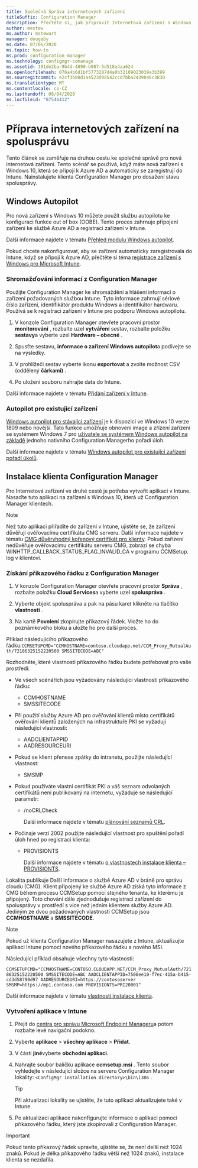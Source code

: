 ```yaml
---
title: Společná Správa internetových zařízení
titleSuffix: Configuration Manager
description: Přečtěte si, jak připravit Internetová zařízení s Windows 10 pro spolusprávu.
author: mestew
ms.author: mstewart
manager: dougeby
ms.date: 07/06/2020
ms.topic: how-to
ms.prod: configuration-manager
ms.technology: configmgr-comanage
ms.assetid: 101de2ba-9b4d-4890-b087-5d518a4aa624
ms.openlocfilehash: 076a4b6d1bf5773287d4a0b32109023039a3b399
ms.sourcegitcommit: e2cf3b80d1a4523d98542ccd7bba2439046c3830
ms.translationtype: MT
ms.contentlocale: cs-CZ
ms.lasthandoff: 08/04/2020
ms.locfileid: "87546412"
---
```

# <a name="how-to-prepare-internet-based-devices-for-co-management"></a>Příprava internetových zařízení na spolusprávu

Tento článek se zaměřuje na druhou cestu ke společné správě pro nová internetová zařízení. Tento scénář se používá, když máte nová zařízení s Windows 10, která se připojí k Azure AD a automaticky se zaregistrují do Intune. Nainstalujete klienta Configuration Manager pro dosažení stavu spolusprávy.  

## <a name="windows-autopilot"></a>Windows Autopilot

Pro nová zařízení s Windows 10 můžete použít službu autopilotu ke konfiguraci funkce out of box (OOBE). Tento proces zahrnuje připojení zařízení ke službě Azure AD a registraci zařízení v Intune.  

Další informace najdete v tématu [Přehled modulu Windows autopilot](../../autopilot/windows-autopilot.md).

Pokud chcete nakonfigurovat, aby se zařízení automaticky zaregistrovala do Intune, když se připojí k Azure AD, přečtěte si téma [registrace zařízení s Windows pro Microsoft Intune](https://docs.microsoft.com/intune/windows-enroll).  

### <a name="gather-information-from-configuration-manager"></a>Shromažďování informací z Configuration Manager

Použijte Configuration Manager ke shromáždění a hlášení informací o zařízení požadovaných službou Intune. Tyto informace zahrnují sériové číslo zařízení, identifikátor produktu Windows a identifikátor hardwaru. Používá se k registraci zařízení v Intune pro podporu Windows autopilotu.

1. V konzole Configuration Manager otevřete pracovní prostor **monitorování** , rozbalte uzel **vytváření** sestav, rozbalte položku **sestavy**a vyberte uzel **Hardware – obecné** .  

2. Spusťte sestavu, **informace o zařízení Windows autopilot**a podívejte se na výsledky.  

3. V prohlížeči sestav vyberte ikonu **exportovat** a zvolte možnost CSV (oddělený **čárkami)** .  

4. Po uložení souboru nahrajte data do Intune.  

Další informace najdete v tématu [Přidání zařízení v Intune](https://docs.microsoft.com/intune/enrollment-autopilot#add-devices).

### <a name="autopilot-for-existing-devices"></a>Autopilot pro existující zařízení
<!--1358333-->

[Windows autopilot pro stávající zařízení](https://techcommunity.microsoft.com/t5/Windows-IT-Pro-Blog/New-Windows-Autopilot-capabilities-and-expanded-partner-support/ba-p/260430) je k dispozici ve Windows 10 verze 1809 nebo novější. Tato funkce umožňuje obnovení image a zřízení zařízení se systémem Windows 7 pro [uživatele se systémem Windows autopilot na základě](../../autopilot/user-driven.md) jednoho nativního Configuration Managerho pořadí úloh.

Další informace najdete v tématu [Windows autopilot pro existující zařízení pořadí úkolů](../../autopilot/existing-devices.md).

## <a name="install-the-configuration-manager-client"></a>Instalace klienta Configuration Manager

Pro Internetová zařízení ve druhé cestě je potřeba vytvořit aplikaci v Intune. Nasaďte tuto aplikaci na zařízení s Windows 10, která už Configuration Manager klientech.

> [!NOTE]
> Než tuto aplikaci přiřadíte do zařízení v Intune, ujistěte se, že zařízení důvěřují ověřovacímu certifikátu CMG serveru. Další informace najdete v tématu [CMG důvěryhodný kořenový certifikát pro klienty](../core/clients/manage/cmg/certificates-for-cloud-management-gateway.md#bkmk_cmgroot). Pokud zařízení nedůvěřuje ověřovacímu certifikátu serveru CMG, zobrazí se chyba WINHTTP_CALLBACK_STATUS_FLAG_INVALID_CA v programu CCMSetup. log v klientovi.

### <a name="get-the-command-line-from-configuration-manager"></a>Získání příkazového řádku z Configuration Manager

1. V konzole Configuration Manager otevřete pracovní prostor **Správa** , rozbalte položku **Cloud Services**a vyberte uzel **spoluspráva** .  

2. Vyberte objekt spoluspráva a pak na pásu karet klikněte na tlačítko **vlastnosti** .  

3. Na kartě **Povolení** zkopírujte příkazový řádek. Vložte ho do poznámkového bloku a uložte ho pro další proces.  

Příklad následujícího příkazového řádku:`CCMSETUPCMD="CCMHOSTNAME=contoso.cloudapp.net/CCM_Proxy_MutualAuth/72186325152220500 SMSSITECODE=ABC"`

<!--1358215-->
Rozhodněte, které vlastnosti příkazového řádku budete potřebovat pro vaše prostředí:  

- Ve všech scénářích jsou vyžadovány následující vlastnosti příkazového řádku:  
  - CCMHOSTNAME  
  - SMSSITECODE  

- Při použití služby Azure AD pro ověřování klientů místo certifikátů ověřování klientů založených na infrastruktuře PKI se vyžadují následující vlastnosti:  
  - AADCLIENTAPPID  
  - AADRESOURCEURI  

- Pokud se klient přenese zpátky do intranetu, použijte následující vlastnost:
  - SMSMP  

- Pokud používáte vlastní certifikát PKI a váš seznam odvolaných certifikátů není publikovaný na internetu, vyžaduje se následující parametr:  
  - /noCRLCheck  

    Další informace najdete v tématu [plánování seznamů CRL](../core/plan-design/security/plan-for-security.md#BKMK_PlanningForCRLs).

- Počínaje verzí 2002 použijte následující vlastnost pro spuštění pořadí úloh hned po registraci klienta:
  - PROVISIONTS

    Další informace najdete v tématu [o vlastnostech instalace klienta – PROVISIONTS](../core/clients/deploy/about-client-installation-properties.md#provisionts).

Lokalita publikuje Další informace o službě Azure AD v bráně pro správu cloudu (CMG). Klient připojený ke službě Azure AD získá tyto informace z CMG během procesu CCMSetup pomocí stejného tenanta, ke kterému je připojený. Toto chování dále zjednodušuje registraci zařízení do spolusprávy v prostředí s více než jedním klientem služby Azure AD. Jediným ze dvou požadovaných vlastností CCMSetup jsou **CCMHOSTNAME** a **SMSSITECODE**.<!--3607731-->

> [!NOTE]
> Pokud už klienta Configuration Manager nasazujete z Intune, aktualizujte aplikaci Intune pomocí nového příkazového řádku a nového MSI. <!-- SCCMDocs-pr issue 3084 -->

Následující příklad obsahuje všechny tyto vlastnosti:

`CCMSETUPCMD="CCMHOSTNAME=CONTOSO.CLOUDAPP.NET/CCM_Proxy_MutualAuth/72186325152220500 SMSSITECODE=ABC AADCLIENTAPPID=7506ee10-f7ec-415a-b415-cd3d58790d97 AADRESOURCEURI=https://contososerver SMSMP=https://mp1.contoso.com PROVISIONTS=PRI20001"`

Další informace najdete v tématu [vlastnosti instalace klienta](../core/clients/deploy/about-client-installation-properties.md).

### <a name="create-the-app-in-intune"></a>Vytvoření aplikace v Intune

1. Přejít do [centra pro správu Microsoft Endpoint Manageru](https://endpoint.microsoft.com)a potom rozbalte levé navigační podokno.  

2. Vyberte **aplikace**  >  **všechny aplikace**  >  **Přidat**.  

3. V části **jiné**vyberte **obchodní aplikaci**.  

4. Nahrajte soubor balíčku aplikace **ccmsetup.msi** . Tento soubor vyhledejte v následující složce na serveru Configuration Manager lokality: `<ConfigMgr installation directory>\bin\i386` .  

    > [!Tip]  
    > Při aktualizaci lokality se ujistěte, že tuto aplikaci aktualizujete také v Intune.  

5. Po aktualizaci aplikace nakonfigurujte informace o aplikaci pomocí příkazového řádku, který jste zkopírovali z Configuration Manager.  

> [!IMPORTANT]
> Pokud tento příkazový řádek upravíte, ujistěte se, že není delší než 1024 znaků. Pokud je délka příkazového řádku větší než 1024 znaků, instalace klienta se nezdařila.
